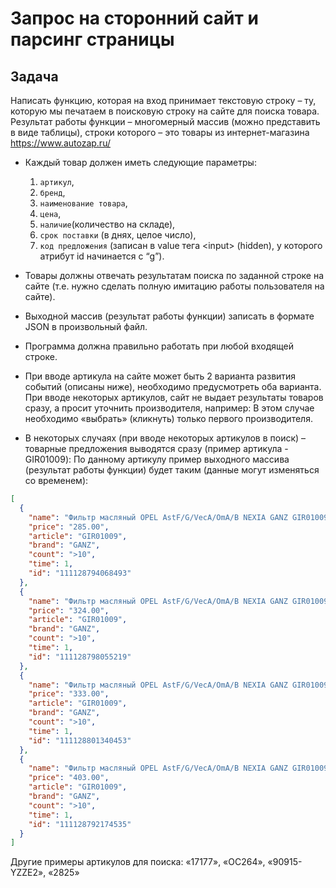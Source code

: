 # Запрос на сторонний сайт и парсинг страницы

## Задача

Написать функцию, которая на вход принимает текстовую строку – ту, которую мы печатаем в поисковую строку на сайте для поиска товара.
Результат работы функции – многомерный массив (можно представить в виде таблицы), строки которого – это товары из интернет-магазина https://www.autozap.ru/

- Каждый товар должен иметь следующие параметры: 
  1. `артикул`,
  2. `бренд`,
  3. `наименование товара`,
  4. `цена`,
  5. `наличие`(количество на складе),
  6. `срок поставки` (в днях, целое число),
  7. `код предложения` (записан в value тега \<input\> (hidden), у которого атрибут id начинается с “g”).

- Товары должны отвечать результатам поиска по заданной строке на сайте (т.е. нужно сделать полную имитацию работы пользователя на сайте).
- Выходной массив (результат работы функции) записать в формате JSON в произвольный файл.
- Программа должна правильно работать при любой входящей строке.

- При вводе артикула на сайте может быть 2 варианта развития событий (описаны ниже), необходимо предусмотреть оба варианта.
При вводе некоторых артикулов, сайт не выдает результаты товаров сразу, а просит уточнить производителя, например: В этом случае необходимо «выбрать» (кликнуть) только первого производителя.

- В некоторых случаях (при вводе некоторых артикулов в поиск) – товарные предложения выводятся сразу (пример артикула - GIR01009): По данному артикулу пример выходного массива (результат работы функции) будет таким (данные могут изменяться со временем):

```json
[
  {
    "name": "Фильтр масляный OPEL AstF/G/VecA/OmA/B NEXIA GANZ GIR01009",
    "price": "285.00",
    "article": "GIR01009",
    "brand": "GANZ",
    "count": ">10",
    "time": 1,
    "id": "111128794068493"
  },
  {
    "name": "Фильтр масляный OPEL AstF/G/VecA/OmA/B NEXIA GANZ GIR01009",
    "price": "324.00",
    "article": "GIR01009",
    "brand": "GANZ",
    "count": ">10",
    "time": 1,
    "id": "111128798055219"
  },
  {
    "name": "Фильтр масляный OPEL AstF/G/VecA/OmA/B NEXIA GANZ GIR01009",
    "price": "333.00",
    "article": "GIR01009",
    "brand": "GANZ",
    "count": ">10",
    "time": 1,
    "id": "111128801340453"
  },
  {
    "name": "Фильтр масляный OPEL AstF/G/VecA/OmA/B NEXIA GANZ GIR01009",
    "price": "403.00",
    "article": "GIR01009",
    "brand": "GANZ",
    "count": ">10",
    "time": 1,
    "id": "111128792174535"
  }
]
````

Другие примеры артикулов для поиска: «17177», «OC264», «90915-YZZE2», «2825»
 

